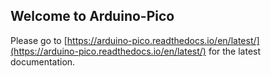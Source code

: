 ## Welcome to Arduino-Pico

Please go to [https://arduino-pico.readthedocs.io/en/latest/](https://arduino-pico.readthedocs.io/en/latest/) for the
latest documentation.
